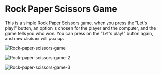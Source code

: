# Rock Paper Scissors Game
This is a simple Rock Paper Scissors game. when you press the "Let's play!" button, an option is chosen for the player and the computer, and the game tells you who won. You can press on the "Let's play!" button again, and new choices will pop up.

![Rock-paper-scissors-game](https://user-images.githubusercontent.com/97961954/175569434-49bf7d71-ccc2-41df-ac59-d2c9b9dfcc29.jpg)

![Rock-paper-scissors-game-2](https://user-images.githubusercontent.com/97961954/175569699-889153b2-1d3f-4738-a915-7ce27a811fcc.jpg)

![Rock-paper-scissors-game-3](https://user-images.githubusercontent.com/97961954/175569715-2921d18b-3211-431a-9fa4-b3408d8424aa.jpg)

